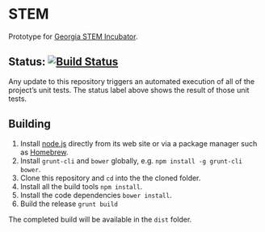 # STEM

Prototype for [Georgia STEM Incubator](http://demo.stemincubator.org/).

## Status: [![Build Status](https://travis-ci.org/sathomas/test.png)](https://travis-ci.org/sathomas/STEM)

Any update to this repository triggers an automated execution of all of the project’s unit tests. The status label above shows the result of those unit tests.

## Building

1. Install [node.js](http://nodejs.org) directly from its web site or via a package manager such as [Homebrew](http://brew.sh).
2. Install `grunt-cli` and `bower` globally, e.g. `npm install -g grunt-cli bower`.
3. Clone this repository and `cd` into the the cloned folder.
4. Install all the build tools `npm install`.
5. Install the code dependencies `bower install`.
6. Build the release `grunt build`

The completed build will be available in the `dist` folder.
